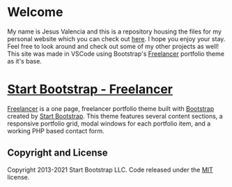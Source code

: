 # Welcome

My name is Jesus Valencia and this is a repository housing the files for my personal website
which you can check out [here](http://jesusvalentinvalencia.wordpress.com/). I hope you enjoy your stay. Feel free to look around and check out some of my other projects as well!
<br>
This site was made in VSCode using Bootstrap's [Freelancer](https://startbootstrap.com/theme/freelancer/) portfolio theme as it's base.

# [Start Bootstrap - Freelancer](https://startbootstrap.com/theme/freelancer/)

[Freelancer](https://startbootstrap.com/theme/freelancer/) is a one page, freelancer portfolio theme built with [Bootstrap](https://getbootstrap.com/) created by [Start Bootstrap](https://startbootstrap.com/). This theme features several content sections, a responsive portfolio grid, modal windows for each portfolio item, and a working PHP based contact form.

## Copyright and License

Copyright 2013-2021 Start Bootstrap LLC. Code released under the [MIT](https://github.com/StartBootstrap/startbootstrap-freelancer/blob/master/LICENSE) license.
